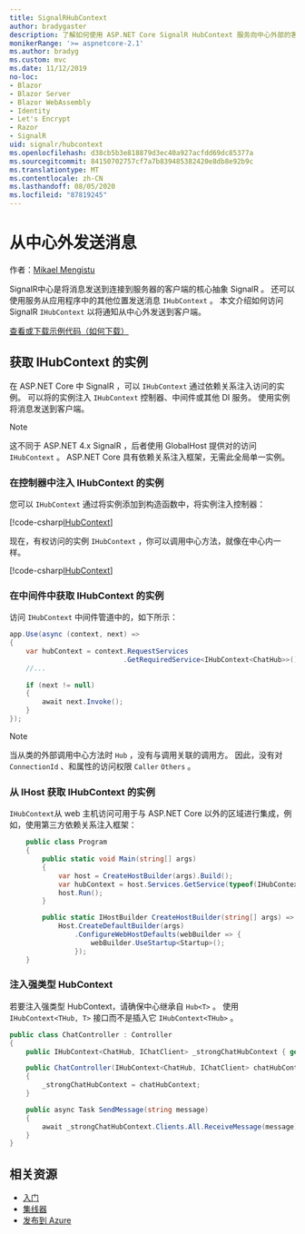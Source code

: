 ```yaml
---
title: SignalRHubContext
author: bradygaster
description: 了解如何使用 ASP.NET Core SignalR HubContext 服务向中心外部的客户端发送通知。
monikerRange: '>= aspnetcore-2.1'
ms.author: bradyg
ms.custom: mvc
ms.date: 11/12/2019
no-loc:
- Blazor
- Blazor Server
- Blazor WebAssembly
- Identity
- Let's Encrypt
- Razor
- SignalR
uid: signalr/hubcontext
ms.openlocfilehash: d38cb5b3e818879d3ec40a927acfdd69dc85377a
ms.sourcegitcommit: 84150702757cf7a7b839485382420e8db8e92b9c
ms.translationtype: MT
ms.contentlocale: zh-CN
ms.lasthandoff: 08/05/2020
ms.locfileid: "87819245"
---
```

# <a name="send-messages-from-outside-a-hub"></a>从中心外发送消息

作者：[Mikael Mengistu](https://twitter.com/MikaelM_12)

SignalR中心是将消息发送到连接到服务器的客户端的核心抽象 SignalR 。 还可以使用服务从应用程序中的其他位置发送消息 `IHubContext` 。 本文介绍如何访问 SignalR `IHubContext` 以将通知从中心外发送到客户端。

[查看或下载示例代码](https://github.com/dotnet/AspNetCore.Docs/tree/master/aspnetcore/signalr/hubcontext/sample/)[（如何下载）](xref:index#how-to-download-a-sample)

## <a name="get-an-instance-of-ihubcontext"></a>获取 IHubContext 的实例

在 ASP.NET Core 中 SignalR ，可以 `IHubContext` 通过依赖关系注入访问的实例。 可以将的实例注入 `IHubContext` 控制器、中间件或其他 DI 服务。 使用实例将消息发送到客户端。

> [!NOTE]
> 这不同于 ASP.NET 4.x SignalR ，后者使用 GlobalHost 提供对的访问 `IHubContext` 。 ASP.NET Core 具有依赖关系注入框架，无需此全局单一实例。

### <a name="inject-an-instance-of-ihubcontext-in-a-controller"></a>在控制器中注入 IHubContext 的实例

您可以 `IHubContext` 通过将实例添加到构造函数中，将实例注入控制器：

[!code-csharp[IHubContext](hubcontext/sample/Controllers/HomeController.cs?range=12-19,57)]

现在，有权访问的实例 `IHubContext` ，你可以调用中心方法，就像在中心内一样。

[!code-csharp[IHubContext](hubcontext/sample/Controllers/HomeController.cs?range=21-25)]

### <a name="get-an-instance-of-ihubcontext-in-middleware"></a>在中间件中获取 IHubContext 的实例

访问 `IHubContext` 中间件管道中的，如下所示：

```csharp
app.Use(async (context, next) =>
{
    var hubContext = context.RequestServices
                            .GetRequiredService<IHubContext<ChatHub>>();
    //...
    
    if (next != null)
    {
        await next.Invoke();
    }
});
```

> [!NOTE]
> 当从类的外部调用中心方法时 `Hub` ，没有与调用关联的调用方。 因此，没有对 `ConnectionId` 、和属性的访问权限 `Caller` `Others` 。

### <a name="get-an-instance-of-ihubcontext-from-ihost"></a>从 IHost 获取 IHubContext 的实例

`IHubContext`从 web 主机访问可用于与 ASP.NET Core 以外的区域进行集成，例如，使用第三方依赖关系注入框架：

```csharp
    public class Program
    {
        public static void Main(string[] args)
        {
            var host = CreateHostBuilder(args).Build();
            var hubContext = host.Services.GetService(typeof(IHubContext<ChatHub>));
            host.Run();
        }

        public static IHostBuilder CreateHostBuilder(string[] args) =>
            Host.CreateDefaultBuilder(args)
                .ConfigureWebHostDefaults(webBuilder => {
                    webBuilder.UseStartup<Startup>();
                });
    }
```

### <a name="inject-a-strongly-typed-hubcontext"></a>注入强类型 HubContext

若要注入强类型 HubContext，请确保中心继承自 `Hub<T>` 。 使用 `IHubContext<THub, T>` 接口而不是插入它 `IHubContext<THub>` 。

```csharp
public class ChatController : Controller
{
    public IHubContext<ChatHub, IChatClient> _strongChatHubContext { get; }

    public ChatController(IHubContext<ChatHub, IChatClient> chatHubContext)
    {
        _strongChatHubContext = chatHubContext;
    }

    public async Task SendMessage(string message)
    {
        await _strongChatHubContext.Clients.All.ReceiveMessage(message);
    }
}
```

## <a name="related-resources"></a>相关资源

* [入门](xref:tutorials/signalr)
* [集线器](xref:signalr/hubs)
* [发布到 Azure](xref:signalr/publish-to-azure-web-app)
